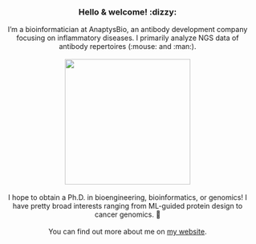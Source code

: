 <div align="center">
<h3> Hello & welcome! :dizzy: </h3> 
</div>

<div align="center">
I’m a bioinformatician at AnaptysBio, an antibody development company focusing on inflammatory diseases. I primarily analyze NGS data of antibody repertoires (:mouse: and :man:). 
</div>

<br>

<div align="center">
<img src="https://images-wixmp-ed30a86b8c4ca887773594c2.wixmp.com/f/7b674371-0178-47a7-bf86-e9960c61f200/d9xtt3l-014c91e9-48a4-4106-857d-df7ece069e84.gif?token=eyJ0eXAiOiJKV1QiLCJhbGciOiJIUzI1NiJ9.eyJzdWIiOiJ1cm46YXBwOjdlMGQxODg5ODIyNjQzNzNhNWYwZDQxNWVhMGQyNmUwIiwiaXNzIjoidXJuOmFwcDo3ZTBkMTg4OTgyMjY0MzczYTVmMGQ0MTVlYTBkMjZlMCIsIm9iaiI6W1t7InBhdGgiOiJcL2ZcLzdiNjc0MzcxLTAxNzgtNDdhNy1iZjg2LWU5OTYwYzYxZjIwMFwvZDl4dHQzbC0wMTRjOTFlOS00OGE0LTQxMDYtODU3ZC1kZjdlY2UwNjllODQuZ2lmIn1dXSwiYXVkIjpbInVybjpzZXJ2aWNlOmZpbGUuZG93bmxvYWQiXX0.RseWJ7ZRlpkeMF0dBtwqRQeUxAwA1lZTR65TSMQ-2rI" align="center" width="250">
</div>

<br>
 
<div align="center">
I hope to obtain a Ph.D. in bioengineering, bioinformatics, or genomics! I have pretty broad interests ranging from ML-guided protein design to cancer genomics. 🧬  <br> <br> You can find out more about me on <a href=https://gracej.info/>my website</a>.
</div>
